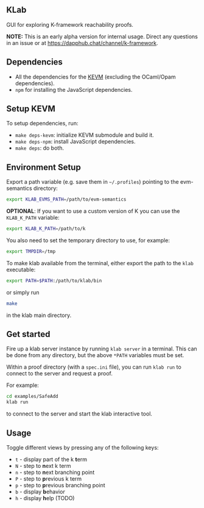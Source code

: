 ## KLab

GUI for exploring K-framework reachability proofs.

**NOTE:** This is an early alpha version for internal usage.
Direct any questions in an issue or at <https://dapphub.chat/channel/k-framework>.

## Dependencies

-   All the dependencies for the [KEVM](https://github.com/kframework/evm-semantics) (excluding the OCaml/Opam dependencies).
-   `npm` for installing the JavaScript dependencies.

## Setup KEVM

To setup dependencies, run:

-   `make deps-kevm`: initialize KEVM submodule and build it.
-   `make deps-npm`: install JavaScript dependencies.
-   `make deps`: do both.

## Environment Setup

Export a path variable (e.g. save them in `~/.profiles`) pointing to the evm-semantics directory:

```sh
export KLAB_EVMS_PATH=/path/to/evm-semantics
```

**OPTIONAL**: If you want to use a custom version of K you can use the `KLAB_K_PATH` variable:

```sh
export KLAB_K_PATH=/path/to/k
```

You also need to set the temporary directory to use, for example:

```sh
export TMPDIR=/tmp
```

To make klab available from the terminal, either
export the path to the `klab` executable:

```sh
export PATH=$PATH:/path/to/klab/bin
```

or simply run 

```sh
make
```
in the klab main directory.

## Get started

Fire up a klab server instance by running `klab server` in a terminal.
This can be done from any directory, but the above `*PATH` variables must be set.

Within a proof directory (with a `spec.ini` file), you can run `klab run` to connect to the server and request a proof.

For example:

```sh
cd examples/SafeAdd
klab run
```
to connect to the server and start the klab interactive tool.

## Usage

Toggle different views by pressing any of the following keys:

* `t` - display part of the k **t**erm
* `N` - step to **n**ext k term
* `n` - step to **n**ext branching point
* `P` - step to **p**revious k term
* `p` - step to **p**revious branching point
* `b` - display **b**ehavior
* `h` - display **h**elp (TODO)
